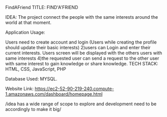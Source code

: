 FindAFriend
TITLE: FIND'A'FRIEND

IDEA: The project connect the people with the same interests around the world at that moment.

Application Usage:

Users need to create account and login (Users while creating the profile should update their basic interests) 2)users can Login and enter their current interests.
Users screen will be displayed with the others users with same interests 4)the requested user can send a request to the other user with same interest to gain knowledge or share knowledge.
TECH STACK: HTML, CSS, JavaScript, PHP

Database Used: MYSQL.

Website Link: https://ec2-52-90-219-240.compute-1.amazonaws.com/dashboard/homepage.html

/idea has a wide range of scope to explore and development need to be accordingly to make it big/
